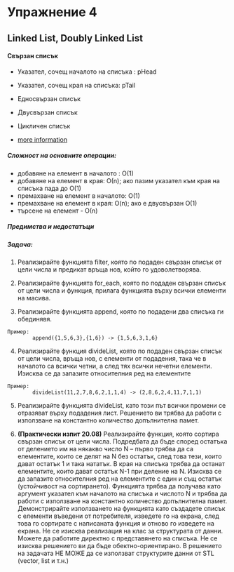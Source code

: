 # Упражнение 4
## Linked List, Doubly Linked List


#### Свързан списък 

* Указател, сочещ началото на списъка : pHead
* Указател, сочещ края на списъка: pTail


* Едносвързан списък
* Двусвързан списък
* Цикличен списък


* [more information](https://www.geeksforgeeks.org/linked-list-set-1-introduction/)

##### Сложност на основните операции:
* добавяне на елемент в началото : О(1) 
* добавяне на елемент в края: О(n); ако пазим указател към края на списъка пада до О(1)
* премахване на елемент в началото: О(1)
* премахване на елемент в края: O(n);  ако е двусвързан О(1)
* търсене на елемент - О(n)

##### Предимства и недостатъци 

##### Задача: 

1. Реализирайте функцията filter, която по подаден свързан списък от цели числа и предикат връща нов, който го удоволетворява.

2. Реализирайте функцията for_each, която по подаден свързан списък от цели числа и функция, прилага функцията върху всички елементи на масива.

3. Реализирайте функцията append, която по подадени два списъка ги обединявя.
```
Пример: 
		append({1,5,6,3},{1,6}) -> {1,5,6,3,1,6}
```

4. Реализирайте функция divideList, която по подаден свързан списък от цели числа, връща нов, с елементи от подадения, така че в началото са всички четни, а след тях всички нечетни елементи. Изисква се да запазите относителния ред на елементите
```
Пример:
		divideList(11,2,7,8,6,2,1,1,4) -> (2,8,6,2,4,11,7,1,1)
```

5. Реализирайте функцията divideList, като този път всички промени се отразяват върху подадения лист. Решението ви трябва да работи с използване на константно количество допълнителна памет.

6. **(Практически изпит 20.08)**  Реализирайте функция, която сортира свързан списък от цели числа. Подредбата да бъде според остатъка от делението им на някакво число N – първо трябва да са елементите, които се делят на N без остатък, след това тези, които дават остатък 1 и така нататък. В края на списъка трябва да останат елементите, които дават остатък N-1 при деление на N. Изисква се да запазите относителния ред на елементите с един и същ остатък (устойчивост на сортирането). Функцията трябва да получава като аргумент указател към началото на списъка и числото N и трябва да работи с използване на константно количество допълнителна памет. Демонстрирайте използването на функцията като създадете списък с елементи въведени от потребителя, изведете го на екрана, след това го сортирате с написаната функция и отново го изведете на екрана. Не се изисква реализация на клас за структурата от данни. Можете да работите директно с представянето на списъка. Не се изисква решението ви да бъде обектно-ориентирано. В решението на задачата НЕ МОЖЕ да се използват структурите данни от STL (vector, list и т.н.)













